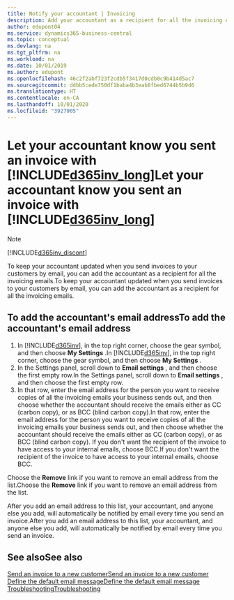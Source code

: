 ```yaml
---
title: Notify your accountant | Invoicing
description: Add your accountant as a recipient for all the invoicing emails so they know what's going on.
author: edupont04
ms.service: dynamics365-business-central
ms.topic: conceptual
ms.devlang: na
ms.tgt_pltfrm: na
ms.workload: na
ms.date: 10/01/2019
ms.author: edupont
ms.openlocfilehash: 46c2f2abf723f2cdb5f3417d0cdb0c9b414d5ac7
ms.sourcegitcommit: ddbb5cede750df1baba4b3eab8fbed6744b5b9d6
ms.translationtype: HT
ms.contentlocale: en-CA
ms.lasthandoff: 10/01/2020
ms.locfileid: "3927905"
---
```

# <a name="let-your-accountant-know-you-sent-an-invoice-with-d365inv_long"></a><span data-ttu-id="d9a34-103">Let your accountant know you sent an invoice with [!INCLUDE[d365inv_long](includes/d365inv_long.md)]</span><span class="sxs-lookup"><span data-stu-id="d9a34-103">Let your accountant know you sent an invoice with [!INCLUDE[d365inv_long](includes/d365inv_long.md)]</span></span>
> [!Note]
> [!INCLUDE[d365inv_discont](includes/d365inv_discont.md)]

<span data-ttu-id="d9a34-104">To keep your accountant updated when you send invoices to your customers by email, you can add the accountant as a recipient for all the invoicing emails.</span><span class="sxs-lookup"><span data-stu-id="d9a34-104">To keep your accountant updated when you send invoices to your customers by email, you can add the accountant as a recipient for all the invoicing emails.</span></span>  

## <a name="to-add-the-accountants-email-address"></a><span data-ttu-id="d9a34-105">To add the accountant's email address</span><span class="sxs-lookup"><span data-stu-id="d9a34-105">To add the accountant's email address</span></span>

1. <span data-ttu-id="d9a34-106">In [!INCLUDE[d365inv](includes/d365inv.md)], in the top right corner, choose the gear symbol, and then choose **My Settings** .</span><span class="sxs-lookup"><span data-stu-id="d9a34-106">In [!INCLUDE[d365inv](includes/d365inv.md)], in the top right corner, choose the gear symbol, and then choose **My Settings** .</span></span>  
2. <span data-ttu-id="d9a34-107">In the Settings panel, scroll down to **Email settings** , and then choose the first empty row.</span><span class="sxs-lookup"><span data-stu-id="d9a34-107">In the Settings panel, scroll down to **Email settings** , and then choose the first empty row.</span></span>  
3. <span data-ttu-id="d9a34-108">In that row, enter the email address for the person you want to receive copies of all the invoicing emails your business sends out, and then choose whether the accountant should receive the emails either as CC (carbon copy), or as BCC (blind carbon copy).</span><span class="sxs-lookup"><span data-stu-id="d9a34-108">In that row, enter the email address for the person you want to receive copies of all the invoicing emails your business sends out, and then choose whether the accountant should receive the emails either as CC (carbon copy), or as BCC (blind carbon copy).</span></span> <span data-ttu-id="d9a34-109">If you don't want the recipient of the invoice to have access to your internal emails, choose BCC.</span><span class="sxs-lookup"><span data-stu-id="d9a34-109">If you don't want the recipient of the invoice to have access to your internal emails, choose BCC.</span></span>

<span data-ttu-id="d9a34-110">Choose the **Remove** link if you want to remove an email address from the list.</span><span class="sxs-lookup"><span data-stu-id="d9a34-110">Choose the **Remove** link if you want to remove an email address from the list.</span></span>

<span data-ttu-id="d9a34-111">After you add an email address to this list, your accountant, and anyone else you add, will automatically be notified by email every time you send an invoice.</span><span class="sxs-lookup"><span data-stu-id="d9a34-111">After you add an email address to this list, your accountant, and anyone else you add, will automatically be notified by email every time you send an invoice.</span></span>

## <a name="see-also"></a><span data-ttu-id="d9a34-112">See also</span><span class="sxs-lookup"><span data-stu-id="d9a34-112">See also</span></span>
[<span data-ttu-id="d9a34-113">Send an invoice to a new customer</span><span class="sxs-lookup"><span data-stu-id="d9a34-113">Send an invoice to a new customer</span></span>](send-invoice.md)  
[<span data-ttu-id="d9a34-114">Define the default email message</span><span class="sxs-lookup"><span data-stu-id="d9a34-114">Define the default email message</span></span>](customize-email.md)  
[<span data-ttu-id="d9a34-115">Troubleshooting</span><span class="sxs-lookup"><span data-stu-id="d9a34-115">Troubleshooting</span></span>](about-troubleshooting.md)  
